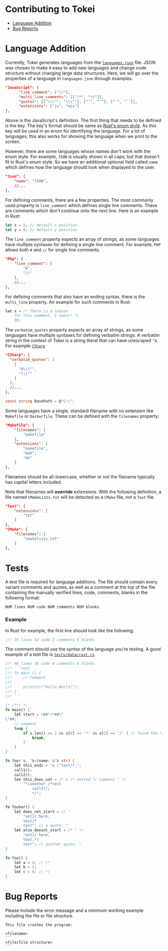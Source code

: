 # Contributing to Tokei

- [Language Addition](#language-addition)
- [Bug Reports](#bug-reports)

# Language Addition

Currently, Tokei generates languages from the [`languages.json`](languages.json)
file. JSON was chosen to make it easy to add new languages and change code
structure without changing large data structures. Here, we will go over the
properties of a language in `languages.json` through examples.

```json
"JavaScript": {
      "line_comment": ["//"],
      "multi_line_comments": [["/*", "*/"]],
      "quotes": [["\\\"", "\\\""], ["'", "'"], ["`", "`"]],
      "extensions": ["js", "mjs"]
},
```

Above is the JavaScript's definition. The first thing that needs to be defined
is the key. The key's format should be same as [Rust's enum style]. As this key
will be used in an enum for identifying the language. For a lot of languages,
this also works for showing the language when we print to the screen.

However, there are some languages whose names don't work with the enum style.
For example, `JSON` is usually shown in all caps, but that doesn't fit in Rust's
enum style. So we have an additional optional field called `name` which defines
how the language should look when displayed to the user.

```json
"Json": {
    "name": "JSON",
    //...
},
```

For defining comments, there are a few properties. The most commonly used
property is `line_comment` which defines single line comments. These are comments
which don't continue onto the next line. Here is an example in Rust:

```rust
let x = 5; // default x position
let y = 0; // default y position
```

The `line_comment` property expects an array of strings, as some languages have
multiple syntaxes for defining a single line comment. For example, `PHP` allows
both `#` and `//` for single line comments.

```json
"Php": {
    "line_comment": [
        "#",
        "//"
    ],
    //...
},
```

For defining comments that also have an ending syntax, there is the `multi_line`
property. An example for such comments in Rust:

```rust
let x = /* There is a reason
    for this comment, I swear! */
    10;
```

The `verbatim_quotes` property expects an array of strings, as some languages
have multiple syntaxes for defining verbatim strings. A verbatim string
in the context of Tokei is a string literal that can have unescaped `"`s. For example [`CSharp`](https://docs.microsoft.com/en-us/dotnet/csharp/programming-guide/strings/#regular-and-verbatim-string-literals)

```json
"CSharp": {
  "verbatim_quotes": [
    [
      "@\\\"",
      "\\\""
    ]
  ],
  //...
},
```

```csharp
const string BasePath = @"C:\";
```

Some languages have a single, standard filename with no extension
like `Makefile` or `Dockerfile`. These can be defined with the
`filenames` property:

```json
"Makefile": {
    "filenames": [
        "makefile"
    ],
    "extensions": [
        "makefile",
        "mak",
        "mk"
    ]
},
```

Filenames should be all-lowercase, whether or not the filename
typically has capital letters included.

Note that filenames will **override** extensions. With the
following definition, a file named `CMakeLists.txt` will be
detected as a `CMake` file, not a `Text` file.

```json
"Text": {
    "extensions": [
        "txt"
    ]
},
"CMake": {
    "filenames": [
        "cmakelists.txt"
    ]
},
```

# Tests

A test file is required for language additions. The file should
contain every variant comments and quotes, as well as a comment
at the top of the file containing the manually verified lines,
code, comments, blanks in the following format:

```
NUM lines NUM code NUM comments NUM blanks
```

### Example

In Rust for example, the first line should look like the following:

```rust
//! 39 lines 32 code 2 comments 5 blanks
```

The comment should use the syntax of the language you're testing.
A good example of a test file is [`tests/data/rust.rs`](tests/data/rust.rs).

````rust
//! 48 lines 36 code 6 comments 6 blanks
//! ```rust
//! fn main () {
//!     // Comment
//!
//!     println!("Hello World!");
//! }
//! ```

/* /**/ */
fn main() {
    let start = r##"/*##\"
\"##;
    // comment
    loop {
        if x.len() >= 2 && x[0] == '*' && x[1] == '/' { // found the */
            break;
        }
    }
}

fn foo<'a, 'b>(name: &'b str) {
    let this_ends = "a \"test/*.";
    call1();
    call2();
    let this_does_not = /* a /* nested */ comment " */
        "*/another /*test
            call3();
            */";
}

fn foobar() {
    let does_not_start = // "
        "until here,
        test/*
        test"; // a quote: "
    let also_doesnt_start = /* " */
        "until here,
        test,*/
        test"; // another quote: "
}

fn foo() {
    let a = 4; // /*
    let b = 5;
    let c = 6; // */
}


````

# Bug Reports

Please include the error message and a minimum working example
including the file or file structure.

````
This file crashes the program:

<filename>
```
<file/file structure>
```
````

[Rust's enum style]: https://github.com/rust-lang/rfcs/blob/master/text/0430-finalizing-naming-conventions.md#general-naming-conventions
